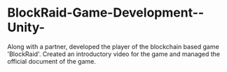 # BlockRaid-Game-Development--Unity-

Along with a partner, developed the player of the blockchain based game 'BlockRaid'. 
Created an introductory video for the game and managed the official document of the game.

